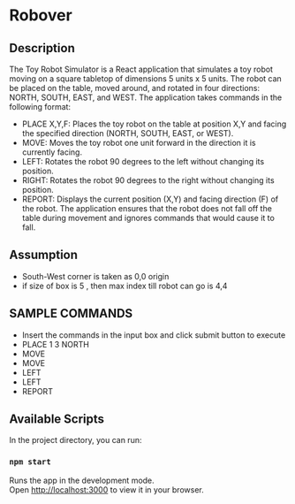 # Robover

## Description
The Toy Robot Simulator is a React application that simulates a toy robot moving on a square tabletop of dimensions 5 units x 5 units. The robot can be placed on the table, moved around, and rotated in four directions: NORTH, SOUTH, EAST, and WEST. The application takes commands in the following format:

- PLACE X,Y,F: Places the toy robot on the table at position X,Y and facing the specified direction (NORTH, SOUTH, EAST, or WEST).
- MOVE: Moves the toy robot one unit forward in the direction it is currently facing.
- LEFT: Rotates the robot 90 degrees to the left without changing its position.
- RIGHT: Rotates the robot 90 degrees to the right without changing its position.
- REPORT: Displays the current position (X,Y) and facing direction (F) of the robot.
The application ensures that the robot does not fall off the table during movement and ignores commands that would cause it to fall.

## Assumption
 - South-West corner is taken as 0,0 origin
 - if size of box is 5 , then max index till robot can go is 4,4

## SAMPLE COMMANDS
 - Insert the commands in the input box and click submit button to execute
 - PLACE 1 3 NORTH
 - MOVE
 - MOVE
 - LEFT
 - LEFT
 - REPORT

## Available Scripts

In the project directory, you can run:

### `npm start`

Runs the app in the development mode.\
Open [http://localhost:3000](http://localhost:3000) to view it in your browser.
